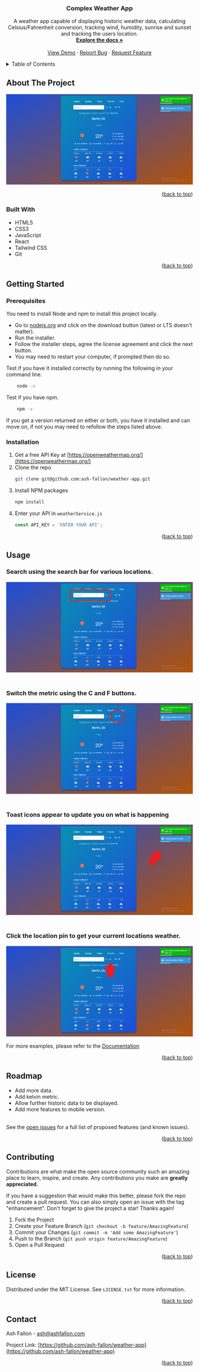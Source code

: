 <div id="top"></div>

<h3 align="center">Complex Weather App</h3>

  <p align="center">
    A weather app capable of displaying historic weather data, calculating Celsius/Fahrenheit conversion, tracking wind, humidity, sunrise and sunset and tracking the users location.
    <br />
    <a href="https://github.com/ash-fallon/asset-display-panel"><strong>Explore the docs »</strong></a>
    <br />
    <br />
    <a href="https://ashfallon-asset-display-panel.netlify.app/">View Demo</a>
    ·
    <a href="https://github.com/ash-fallon/asset-display-panel/issues">Report Bug</a>
    ·
    <a href="https://github.com/ash-fallon/asset-display-panel/issues">Request Feature</a>
  </p>
</div>

<!-- TABLE OF CONTENTS -->
<details>
  <summary>Table of Contents</summary>
  <ol>
    <li>
      <a href="#about-the-project">About The Project</a>
      <ul>
        <li><a href="#built-with">Built With</a></li>
      </ul>
    </li>
    <li>
      <a href="#getting-started">Getting Started</a>
      <ul>
        <li><a href="#prerequisites">Prerequisites</a></li>
        <li><a href="#installation">Installation</a></li>
      </ul>
    </li>
    <li><a href="#usage">Usage</a></li>
    <li><a href="#roadmap">Roadmap</a></li>
    <li><a href="#contributing">Contributing</a></li>
    <li><a href="#license">License</a></li>
    <li><a href="#contact">Contact</a></li>
    <li><a href="#acknowledgments">Acknowledgments</a></li>
  </ol>
</details>

<!-- ABOUT THE PROJECT -->

## About The Project

![Weather App Screen Shot](src/img/screenshot.png)

<p align="right">(<a href="#top">back to top</a>)</p>

### Built With

- HTML5
- CSS3
- JavaScript
- React
- Tailwind CSS
- Git

<p align="right">(<a href="#top">back to top</a>)</p>

<!-- GETTING STARTED -->

## Getting Started

### Prerequisites

You need to install Node and npm to install this project locally.

- Go to [nodejs.org](https://nodejs.org/en/) and click on the download button (latest or LTS doesn't matter).
- Run the installer.
- Follow the installer steps, agree the license agreement and click the next button.
- You may need to restart your computer, if prompted then do so.
  <br>

Test if you have it installed correctly by running the following in your command line.

```sh
    node -v
```

Test if you have npm.

```sh
    npm -v
```

If you get a version returned on either or both, you have it installed and can move on, if not you may need to refollow the steps listed above.

### Installation

1. Get a free API Key at [https://openweathermap.org/](https://openweathermap.org/)
2. Clone the repo
   ```sh
   git clone git@github.com:ash-fallon/weather-app.git
   ```
3. Install NPM packages
   ```sh
   npm install
   ```
4. Enter your API in `weatherService.js`
   ```js
   const API_KEY = 'ENTER YOUR API';
   ```

<p align="right">(<a href="#top">back to top</a>)</p>

<!-- USAGE EXAMPLES -->

## Usage

### Search using the search bar for various locations.

![Weather App Screen Shot](src/img/search.png)

### <br> Switch the metric using the C and F buttons.

![Weather App Screen Shot](src/img/cel-far.png)

### <br> Toast icons appear to update you on what is happening

![Weather App Screen Shot](src/img/toast.png)

### <br> Click the location pin to get your current locations weather.

![Weather App Screen Shot](src/img/location.png)

For more examples, please refer to the [Documentation](https://github.com/ash-fallon/asset-display-panel)

<p align="right">(<a href="#top">back to top</a>)</p>

<!-- ROADMAP -->

## Roadmap

- Add more data.
- Add kelvin metric.
- Allow further historic data to be displayed.
- Add more features to mobile version.

<br>See the [open issues](https://github.com/ash-fallon/weather-app/issues) for a full list of proposed features (and known issues).

<p align="right">(<a href="#top">back to top</a>)</p>

<!-- CONTRIBUTING -->

## Contributing

Contributions are what make the open source community such an amazing place to learn, inspire, and create. Any contributions you make are **greatly appreciated**.

If you have a suggestion that would make this better, please fork the repo and create a pull request. You can also simply open an issue with the tag "enhancement".
Don't forget to give the project a star! Thanks again!

1. Fork the Project
2. Create your Feature Branch (`git checkout -b feature/AmazingFeature`)
3. Commit your Changes (`git commit -m 'Add some AmazingFeature'`)
4. Push to the Branch (`git push origin feature/AmazingFeature`)
5. Open a Pull Request

<p align="right">(<a href="#top">back to top</a>)</p>

<!-- LICENSE -->

## License

Distributed under the MIT License. See `LICENSE.txt` for more information.

<p align="right">(<a href="#top">back to top</a>)</p>

<!-- CONTACT -->

## Contact

Ash Fallon - ash@ashfallon.com

Project Link: [https://github.com/ash-fallon/weather-app](https://github.com/ash-fallon/weather-app)

<p align="right">(<a href="#top">back to top</a>)</p>

<!-- MARKDOWN LINKS & IMAGES -->
<!-- https://www.markdownguide.org/basic-syntax/#reference-style-links -->

[contributors-shield]: https://img.shields.io/github/contributors/github_username/repo_name.svg?style=for-the-badge
[contributors-url]: https://github.com/github_username/repo_name/graphs/contributors
[forks-shield]: https://img.shields.io/github/forks/github_username/repo_name.svg?style=for-the-badge
[forks-url]: https://github.com/github_username/repo_name/network/members
[stars-shield]: https://img.shields.io/github/stars/github_username/repo_name.svg?style=for-the-badge
[stars-url]: https://github.com/github_username/repo_name/stargazers
[issues-shield]: https://img.shields.io/github/issues/github_username/repo_name.svg?style=for-the-badge
[issues-url]: https://github.com/github_username/repo_name/issues
[license-shield]: https://img.shields.io/github/license/github_username/repo_name.svg?style=for-the-badge
[license-url]: https://github.com/github_username/repo_name/blob/master/LICENSE.txt
[linkedin-shield]: https://img.shields.io/badge/-LinkedIn-black.svg?style=for-the-badge&logo=linkedin&colorB=555
[linkedin-url]: https://linkedin.com/in/linkedin_username
[react.js]: https://img.shields.io/badge/React-20232A?style=for-the-badge&logo=react&logoColor=61DAFB
[react-url]: https://reactjs.org/
[tailwind.css]: src/img/tailwind.png
